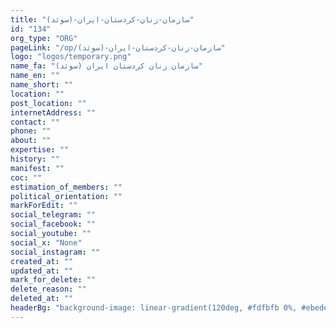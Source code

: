 ```yaml
---
title: "سازمان-زنان-کردستان-ایران-(سوئد)"
id: "134"
org_type: "ORG"
pageLink: "/op/سازمان-زنان-کردستان-ایران-(سوئد)"
logo: "logos/temporary.png"
name_fa: "سازمان زنان کردستان ایران (سوئد)"
name_en: ""
name_short: ""
location: ""
post_location: ""
internetAddress: ""
contact: ""
phone: ""
about: ""
expertise: ""
history: ""
manifest: ""
coc: ""
estimation_of_members: ""
political_orientation: ""
markForEdit: ""
social_telegram: ""
social_facebook: ""
social_youtube: ""
social_x: "None"
social_instagram: ""
created_at: ""
updated_at: ""
mark_for_delete: ""
delete_reason: ""
deleted_at: ""
headerBg: "background-image: linear-gradient(120deg, #fdfbfb 0%, #ebedee 100%);"
---
```


